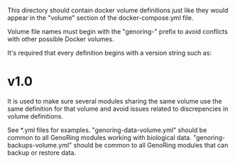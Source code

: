 This directory should contain docker volume definitions just like they would
appear in the "volume" section of the docker-compose.yml file.

Volume file names must begin with the "genoring-" prefix to avoid conflicts with
other possible Docker volumes.

It's required that every definition begins with a version string such as:
# v1.0
It is used to make sure several modules sharing the same volume use the same
definition for that volume and avoid issues related to discrepencies in volume
definitions.

See *.yml files for examples. "genoring-data-volume.yml" should be common to all
GenoRing modules working with biological data. "genoring-backups-volume.yml"
should be common to all GenoRing modules that can backup or restore data.
